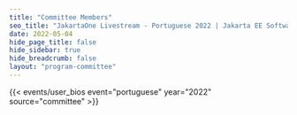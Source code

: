 ```yaml
---
title: "Committee Members"
seo_title: "JakartaOne Livestream - Portuguese 2022 | Jakarta EE Software | Cloud Native"
date: 2022-05-04
hide_page_title: false
hide_sidebar: true
hide_breadcrumb: false
layout: "program-committee"
---
```


{{< events/user_bios event="portuguese" year="2022"  source="committee" >}}
